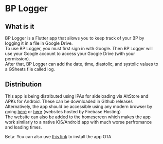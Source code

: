 # BP Logger

## What is it

BP Logger is a Flutter app that allows you to keep track of your BP by logging it in a file in Google Drive.  
To use BP Logger, you must first sign in with Google. Then BP Logger will use your Google account to access your Google Drive (with your permission).  
After that, BP Logger can add the date, time, diastolic, and systolic values to a GSheets file called log.

## Distribution

This app is being distributed using IPAs for sideloading via AltStore and APKs for Android. These can be downloaded in Github releases  
Alternatively, the app should be accessible using any modern browser by going [here](https://bp-logger-rookie-coder.web.app/) or [here](https://bp-logger-rookie-coder.firebaseapp.com/) (websites hosted by Firebase Hosting)  
The website can also be added to the homescreen which makes the app work similarly to a native iOS/Android app with much worse perfromance and loading times.

Beta: You can also use <a href="itms-services://?action=download-manifest&amp;url=https://therookiecoder.github.io/bp_logger/bp_logger.plist">this link</a> to install the app OTA

